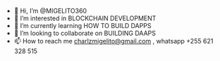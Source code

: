 - 👋 Hi, I’m @MIGELITO360
- 👀 I’m interested in BLOCKCHAIN DEVELOPMENT 
- 🌱 I’m currently learning HOW TO BUILD DAPPS
- 💞️ I’m looking to collaborate on BUILDING DAAPS
- 📫 How to reach me charlzmigelito@gmail.com , whatsapp +255 621 328 515
       

<!---
MIGELITO360/MIGELITO360 is a ✨ special ✨ repository because its `README.md` (this file) appears on your GitHub profile.
You can click the Preview link to take a look at your changes.
--->
